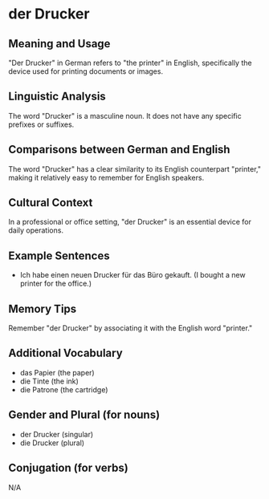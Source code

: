 # der Drucker
## Meaning and Usage
"Der Drucker" in German refers to "the printer" in English, specifically the device used for printing documents or images. 

## Linguistic Analysis
The word "Drucker" is a masculine noun. It does not have any specific prefixes or suffixes. 

## Comparisons between German and English
The word "Drucker" has a clear similarity to its English counterpart "printer," making it relatively easy to remember for English speakers.

## Cultural Context
In a professional or office setting, "der Drucker" is an essential device for daily operations.

## Example Sentences
- Ich habe einen neuen Drucker für das Büro gekauft. (I bought a new printer for the office.)

## Memory Tips
Remember "der Drucker" by associating it with the English word "printer."

## Additional Vocabulary
- das Papier (the paper)
- die Tinte (the ink)
- die Patrone (the cartridge)

## Gender and Plural (for nouns)
- der Drucker (singular)
- die Drucker (plural)

## Conjugation (for verbs)
N/A